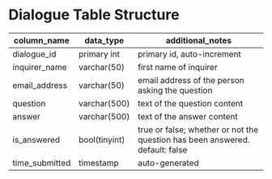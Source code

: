# Dialogue Table Structure

column_name     | data_type     | additional_notes
------------    |------------   |------------
dialogue_id     | primary int   | primary id, auto-increment
inquirer_name   | varchar(50)   | first name of inquirer
email_address   | varchar(50)   | email address of the person asking the question
question        | varchar(500)  | text of the question content
answer          | varchar(500)  | text of the answer content
is_answered      | bool(tinyint) | true or false; whether or not the question has been answered. default: false
time_submitted  | timestamp     | auto-generated